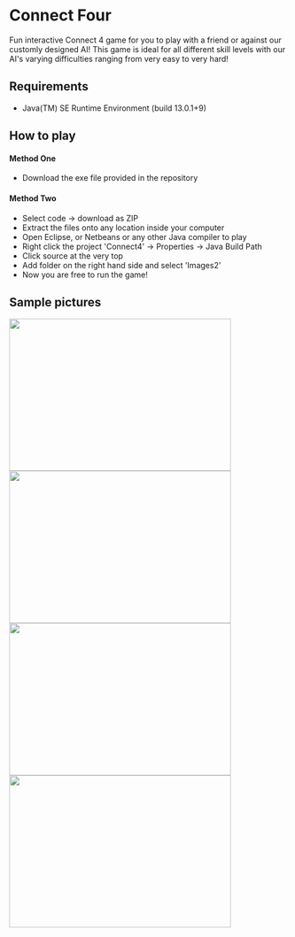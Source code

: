 # Connect Four

Fun interactive Connect 4 game for you to play with a friend or against our customly designed AI! 
This game is ideal for all different skill levels with our AI's varying difficulties ranging from very easy to very hard!


## Requirements
- Java(TM) SE Runtime Environment (build 13.0.1+9)

## How to play
#### Method One
- Download the exe file provided in the repository

#### Method Two
- Select code -> download as ZIP
- Extract the files onto any location inside your computer
- Open Eclipse, or Netbeans or any other Java compiler to play
- Right click the project 'Connect4' -> Properties -> Java Build Path 
- Click source at the very top
- Add folder on the right hand side and select 'Images2'
- Now you are free to run the game!


## Sample pictures


<p float="left">
  <img src="https://github.com/JavaScape/connect4GUI/blob/master/images/MainPage.png" width="400" height="275">
  <img src="https://github.com/JavaScape/connect4GUI/blob/master/images/DifficultyPage.png" width="400" height="275">
  <img src="https://github.com/JavaScape/connect4GUI/blob/master/images/GamePage.png" width="400" height="275">
  <img src="https://github.com/JavaScape/connect4GUI/blob/master/images/InstructionPage.png" width="400" height="275">
</p>


